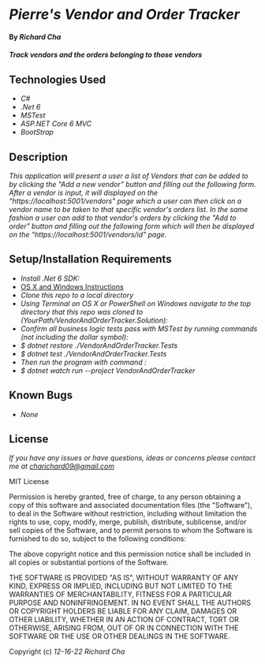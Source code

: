 # _Pierre's Vendor and Order Tracker_

#### By _**Richard Cha**_

#### _Track vendors and the orders belonging to those vendors_

## Technologies Used

* _C#_
* _.Net 6_
* _MSTest_
* _ASP.NET Core 6 MVC_
* _BootStrap_

## Description

_This application will present a user a list of Vendors that can be added to by clicking the "Add a new vendor" button
and filling out the following form. After a vendor is input, it will displayed on the "https://localhost:5001/vendors" page 
which a user can then click on a vendor name to be taken to that specific vendor's orders list. In the same fashion a user can add to that vendor's orders by clicking the "Add to order" button and filling out the following form which will then be displayed on the "https://localhost:5001/vendors/id" page._

## Setup/Installation Requirements

* _Install .Net 6 SDK:_
* [OS X and Windows Instructions](https://www.learnhowtoprogram.com/c-and-net/getting-started-with-c/installing-c-and-net)
* _Clone this repo to a local directory_
* _Using Terminal on OS X or PowerShell on Windows navigate to the top directory that this repo was cloned to (YourPath/VendorAndOrderTracker.Solution):_ 
* _Confirm all business logic tests pass with MSTest by running commands (not including the dollar symbol):_
* _$ dotnet restore ./VendorAndOrderTracker.Tests_
* _$ dotnet test ./VendorAndOrderTracker.Tests_
* _Then run the program with command :_
* _$ dotnet watch run --project VendorAndOrderTracker_

## Known Bugs

* _None_

## License

_If you have any issues or have questions, ideas or concerns please contact me at [charichard09@gmail.com](mailto:charichard09@gmail.com)_

MIT License

Permission is hereby granted, free of charge, to any person obtaining a copy
of this software and associated documentation files (the "Software"), to deal
in the Software without restriction, including without limitation the rights
to use, copy, modify, merge, publish, distribute, sublicense, and/or sell
copies of the Software, and to permit persons to whom the Software is
furnished to do so, subject to the following conditions:

The above copyright notice and this permission notice shall be included in all
copies or substantial portions of the Software.

THE SOFTWARE IS PROVIDED "AS IS", WITHOUT WARRANTY OF ANY KIND, EXPRESS OR
IMPLIED, INCLUDING BUT NOT LIMITED TO THE WARRANTIES OF MERCHANTABILITY,
FITNESS FOR A PARTICULAR PURPOSE AND NONINFRINGEMENT. IN NO EVENT SHALL THE
AUTHORS OR COPYRIGHT HOLDERS BE LIABLE FOR ANY CLAIM, DAMAGES OR OTHER
LIABILITY, WHETHER IN AN ACTION OF CONTRACT, TORT OR OTHERWISE, ARISING FROM,
OUT OF OR IN CONNECTION WITH THE SOFTWARE OR THE USE OR OTHER DEALINGS IN THE
SOFTWARE.

Copyright (c) _12-16-22_ _Richard Cha_